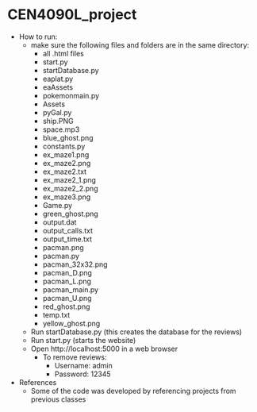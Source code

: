 # CEN4090L_project

- How to run:
  - make sure the following files and folders are in the same directory:
    - all .html files
    - start.py
    - startDatabase.py
    - eaplat.py
    - eaAssets
    - pokemonmain.py
    - Assets
    - pyGal.py
    - ship.PNG
    - space.mp3
    - blue_ghost.png
    - constants.py
    - ex_maze1.png
    - ex_maze2.png
    - ex_maze2.txt
    - ex_maze2_1.png
    - ex_maze2_2.png
    - ex_maze3.png
    - Game.py
    - green_ghost.png
    - output.dat
    - output_calls.txt
    - output_time.txt
    - pacman.png
    - pacman.py
    - pacman_32x32.png
    - pacman_D.png
    - pacman_L.png
    - pacman_main.py
    - pacman_U.png
    - red_ghost.png
    - temp.txt
    - yellow_ghost.png
  - Run startDatabase.py (this creates the database for the reviews)
  - Run start.py (starts the website)
  - Open http://localhost:5000 in a web browser
    - To remove reviews:
      - Username: admin
      - Password: 12345
- References
  - Some of the code was developed by referencing projects from previous classes
